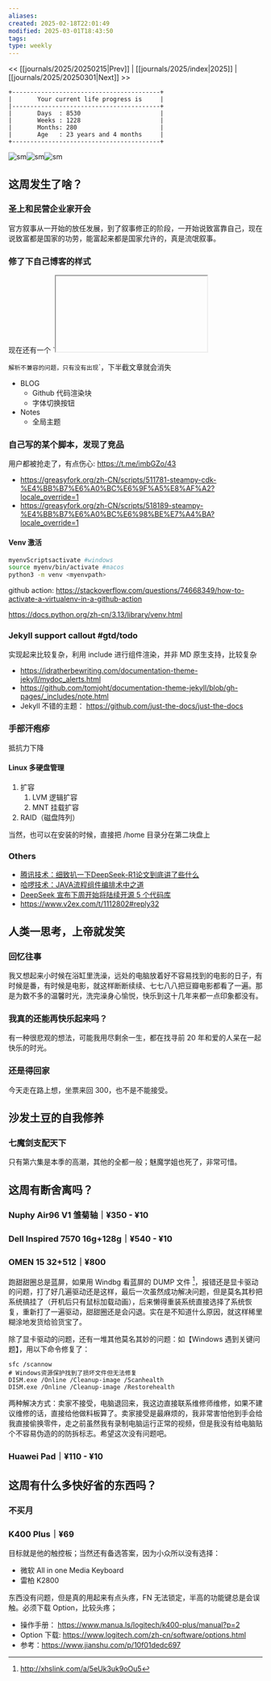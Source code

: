 ```yaml
---
aliases: 
created: 2025-02-18T22:01:49
modified: 2025-03-01T18:43:50
tags: 
type: weekly
---
```


<< [[journals/2025/20250215|Prev]] | [[journals/2025/index|2025]] | [[journals/2025/20250301|Next]] >>

```shell
+-----------------------------------------+
|       Your current life progress is     |
|-----------------------------------------+
|       Days  : 8530                      |
|       Weeks : 1228                      |
|       Months: 280                       |
|       Age   : 23 years and 4 months     |
+-----------------------------------------+
```

![sm](https://img.owspace.com/Public/uploads/Download/2025/0218.jpg)![sm](https://img.owspace.com/Public/uploads/Download/2025/0221.jpg)![sm](https://img.owspace.com/Public/uploads/Download/2025/0220.jpg)

## 这周发生了啥？

### 圣上和民营企业家开会

官方叙事从一开始的放任发展，到了叙事修正的阶段，一开始说致富靠自己，现在说致富都是国家的功劳，能富起来都是国家允许的，真是流氓叙事。

### 修了下自己博客的样式

现在还有一个 `<iframe ></iframe>

` 解析不兼容的问题，只有没有出现 `</iframe>`，下半截文章就会消失

- BLOG
    - Github 代码渲染块
    - 字体切换按钮
- Notes
    - 全局主题

### 自己写的某个脚本，发现了竞品

用户都被抢走了，有点伤心: https://t.me/imbGZo/43

- https://greasyfork.org/zh-CN/scripts/511781-steampy-cdk-%E4%BB%B7%E6%A0%BC%E6%9F%A5%E8%AF%A2?locale_override=1
- https://greasyfork.org/zh-CN/scripts/518189-steampy-%E4%BB%B7%E6%A0%BC%E6%98%BE%E7%A4%BA?locale_override=1

#### Venv 激活

```bash
myenvScriptsactivate #windows 
source myenv/bin/activate #macos
python3 -m venv <myenvpath>
```

github action: https://stackoverflow.com/questions/74668349/how-to-activate-a-virtualenv-in-a-github-action

https://docs.python.org/zh-cn/3.13/library/venv.html

### Jekyll support callout #gtd/todo

实现起来比较复杂，利用 include 进行组件渲染，并非 MD 原生支持，比较复杂

- https://idratherbewriting.com/documentation-theme-jekyll/mydoc_alerts.html
- https://github.com/tomjoht/documentation-theme-jekyll/blob/gh-pages/_includes/note.html
- Jekyll 不错的主题： https://github.com/just-the-docs/just-the-docs

### 手部汗疱疹

抵抗力下降

#### Linux 多硬盘管理

1. 扩容
    1. LVM 逻辑扩容
    2. MNT 挂载扩容
2. RAID（磁盘阵列）

当然，也可以在安装的时候，直接把 /home 目录分在第二块盘上

### Others

- [腾讯技术：细致扒一下DeepSeek-R1论文到底讲了些什么](https://tool.lu/article/6VI/url)
- [哈啰技术：JAVA流程组件编排术中之道](https://tool.lu/article/6VH/url)
- [DeepSeek 宣布下周开始将陆续开源 5 个代码库](https://readhub.cn/topic/8h9s0qYw08D)
- https://www.v2ex.com/t/1112802#reply32

## 人类一思考，上帝就发笑

### 回忆往事

我又想起来小时候在浴缸里洗澡，远处的电脑放着好不容易找到的电影的日子，有时候是番，有时候是电影，就这样断断续续、七七八八把豆瓣电影都看了一遍。那是为数不多的温馨时光，洗完澡身心愉悦，快乐到这十几年来都一点印象都没有。

### 我真的还能再快乐起来吗？

有一种很悲观的想法，可能我用尽剩余一生，都在找寻前 20 年和爱的人呆在一起快乐的时光。

### 还是得回家

今天走在路上想，坐票来回 300，也不是不能接受。

## 沙发土豆的自我修养

### 七魔剑支配天下

只有第六集是本季的高潮，其他的全都一般；魅魔学姐也死了，非常可惜。

## 这周有断舍离吗？

### Nuphy Air96 V1 雏菊轴｜¥350 - ¥10

### Dell Inspired 7570 16g+128g｜¥540 - ¥10

### OMEN 15 32+512｜¥800

跑甜甜圈总是蓝屏，如果用 Windbg 看蓝屏的 DUMP 文件 [^windows-dump-tool]，报错还是显卡驱动的问题，打了好几遍驱动还是这样，最后一次虽然成功解决问题，但是莫名其秒把系统搞挂了（开机后只有鼠标加载动画），后来懒得重装系统直接选择了系统恢复，重新打了一遍驱动，甜甜圈还是会闪退。实在是不知道什么原因，就这样稀里糊涂地发货给验货宝了。

除了显卡驱动的问题，还有一堆其他莫名其妙的问题：如【Windows 遇到关键问题】，用以下命令修复了：

```shell
sfc /scannow
# Windows资源保护找到了损坏文件但无法修复
DISM.exe /Online /Cleanup-image /Scanhealth
DISM.exe /Online /Cleanup-image /Restorehealth
```

两种解决方式：卖家不接受，电脑退回来，我这边直接联系维修师维修，如果不建议维修的话，直接给他做料板算了。卖家接受是最麻烦的，我非常害怕他到手会给我直接偷换零件，走之前虽然我有录制电脑运行正常的视频，但是我没有给电脑贴个不容易伪造的的防拆标志。希望这次没有问题吧。

### Huawei Pad｜¥110 - ¥10

## 这周有什么多快好省的东西吗？

### 不买月

### K400 Plus｜¥69

目标就是他的触控板；当然还有备选答案，因为小众所以没有选择：

- 微软 All in one Media Keyboard
- 雷柏 K2800

东西没有问题，但是真的用起来有点头疼，FN 无法锁定，半高的功能键总是会误触。必须下载 Option，比较头疼；

- 操作手册： https://www.manua.ls/logitech/k400-plus/manual?p=2
- Option 下载: https://www.logitech.com/zh-cn/software/options.html
- 参考：https://www.jianshu.com/p/10f01dedc697

[^windows-dump-tool]: http://xhslink.com/a/5eUk3uk9oOu5
